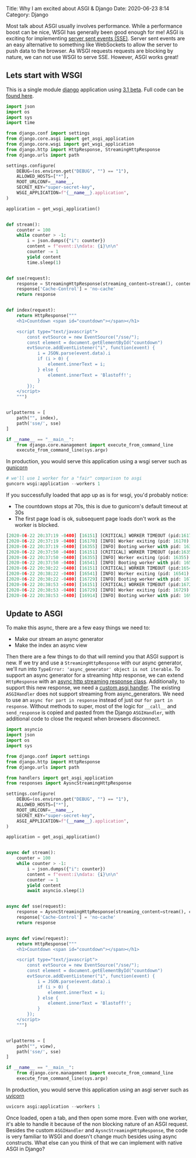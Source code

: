 Title: Why I am excited about ASGI & Django
Date: 2020-06-23 8:14
Category: Django

Most talk about ASGI usually involves performance. While a performance boost can be nice, WSGI has generally been good enough for me!
ASGI is exciting for implementing [server sent events (SSE)](https://developer.mozilla.org/en-US/docs/Web/API/Server-sent_events/Using_server-sent_events).
Server sent events are an easy alternative to something like WebSockets to allow the server to push data to the browser. As WSGI requests 
requests are blocking by nature, we can not use WSGI to serve SSE. However, ASGI works great!

## Lets start with WSGI

This is a single module [django](https://www.djangoproject.com/) application using [3.1 beta](https://www.djangoproject.com/weblog/2020/jun/15/django-31-beta-1-released/). 
Full code can be [found here](https://github.com/massover/sse-example).

```python
import json
import os
import sys
import time

from django.conf import settings
from django.core.asgi import get_asgi_application
from django.core.wsgi import get_wsgi_application
from django.http import HttpResponse, StreamingHttpResponse
from django.urls import path

settings.configure(
    DEBUG=(os.environ.get("DEBUG", "") == "1"),
    ALLOWED_HOSTS=["*"],
    ROOT_URLCONF=__name__,
    SECRET_KEY="super-secret-key",
    WSGI_APPLICATION=f"{__name__}.application",
)

application = get_wsgi_application()


def stream():
    counter = 100
    while counter > -1:
        i = json.dumps({"i": counter})
        content = f"event:i\ndata: {i}\n\n"
        counter -= 1
        yield content
        time.sleep(1)


def sse(request):
    response = StreamingHttpResponse(streaming_content=stream(), content_type='text/event-stream')
    response['Cache-Control'] = 'no-cache'
    return response


def index(request):
    return HttpResponse("""
    <h1>Countdown <span id="countdown"></span></h1>

    <script type="text/javascript">
        const evtSource = new EventSource("/sse/");
        const element = document.getElementById("countdown")
        evtSource.addEventListener("i", function(event) {
            i = JSON.parse(event.data).i
            if (i > 0) {
                element.innerText = i;
            } else {
                element.innerText = 'Blastoff!';
            }    
        });
    </script>
    """)


urlpatterns = [
    path("", index),
    path('sse/', sse)
]

if __name__ == "__main__":
    from django.core.management import execute_from_command_line
    execute_from_command_line(sys.argv)
```

In production, you would serve this application using a wsgi server such as [gunicorn](https://gunicorn.org/)

```python
# we'll use 1 worker for a "fair" comparison to asgi
guncorn wsgi:application --workers 1
```

If you successfully loaded that app up as is for wsgi, you'd probably notice:

- The countdown stops at 70s, this is due to gunicorn's default timeout at 30s
- The first page load is ok, subsequent page loads don't work as the worker is blocked.

```python
[2020-06-22 20:37:19 -0400] [16151] [CRITICAL] WORKER TIMEOUT (pid:16170)
[2020-06-22 20:37:19 -0400] [16170] [INFO] Worker exiting (pid: 16170)
[2020-06-22 20:37:19 -0400] [16355] [INFO] Booting worker with pid: 16355
[2020-06-22 20:37:50 -0400] [16151] [CRITICAL] WORKER TIMEOUT (pid:16355)
[2020-06-22 20:37:50 -0400] [16355] [INFO] Worker exiting (pid: 16355)
[2020-06-22 20:37:50 -0400] [16541] [INFO] Booting worker with pid: 16541
[2020-06-22 20:38:22 -0400] [16151] [CRITICAL] WORKER TIMEOUT (pid:16541)
[2020-06-22 20:38:22 -0400] [16541] [INFO] Worker exiting (pid: 16541)
[2020-06-22 20:38:22 -0400] [16729] [INFO] Booting worker with pid: 16729
[2020-06-22 20:38:53 -0400] [16151] [CRITICAL] WORKER TIMEOUT (pid:16729)
[2020-06-22 20:38:53 -0400] [16729] [INFO] Worker exiting (pid: 16729)
[2020-06-22 20:38:53 -0400] [16914] [INFO] Booting worker with pid: 16914
```

## Update to ASGI

To make this async, there are a few easy things we need to:

- Make our stream an async generator
- Make the index an async view

Then there are a few things to do that will remind you that ASGI support is new. If we try and use a `StreamingHttpResponse`
with our async generator, we'll run into `TypeError: 'async_generator' object is not iterable`.  To support an async generator 
for a streaming http response, we can extend `HttpResponse` with an [async http streaming response class](https://github.com/massover/sse-example/blob/master/responses.py).
Additionally, to support this new response, we need a [custom asgi handler](https://github.com/massover/sse-example/blob/master/asgi.py). 
The existing `ASGIHandler` does not support streaming from async_generators. We need to use an `async for part in response` 
instead of just our `for part in response`. Without methods to super, most of the logic for `__call__` and `send_response` 
is copied and pasted from the Django `ASGIHandler`, with additional code to close the request when browsers disconnect.

```python
import asyncio
import json
import os
import sys

from django.conf import settings
from django.http import HttpResponse
from django.urls import path

from handlers import get_asgi_application
from responses import AysncStreamingHttpResponse

settings.configure(
    DEBUG=(os.environ.get("DEBUG", "") == "1"),
    ALLOWED_HOSTS=["*"],
    ROOT_URLCONF=__name__,
    SECRET_KEY="super-secret-key",
    ASGI_APPLICATION=f"{__name__}.application",
)

application = get_asgi_application()


async def stream():
    counter = 100
    while counter > -1:
        i = json.dumps({"i": counter})
        content = f"event:i\ndata: {i}\n\n"
        counter -= 1
        yield content
        await asyncio.sleep(1)


async def sse(request):
    response = AysncStreamingHttpResponse(streaming_content=stream(), content_type='text/event-stream')
    response['Cache-Control'] = 'no-cache'
    return response


async def view(request):
    return HttpResponse("""
    <h1>Countdown <span id="countdown"></span></h1>

    <script type="text/javascript">
        const evtSource = new EventSource("/sse/");
        const element = document.getElementById("countdown")
        evtSource.addEventListener("i", function(event) {
            i = JSON.parse(event.data).i
            if (i > 0) {
                element.innerText = i;
            } else {
                element.innerText = 'Blastoff!';
            }    
        });
    </script>
    """)


urlpatterns = [
    path("", view),
    path('sse/', sse)
]

if __name__ == "__main__":
    from django.core.management import execute_from_command_line
    execute_from_command_line(sys.argv)
```

In production, you would serve this application using an asgi server such as [uvicorn](https://www.uvicorn.org/)

```python
uvicorn asgi:application --workers 1
```

Once loaded, open a tab, and then open some more. Even with one worker, it's able to handle it because of the non blocking nature of
an ASGI request. Besides the custom `ASGIHandler` and `AysncStreamingHttpResponse`, the code is very familiar to WSGI
and doesn't change much besides using async constructs. What else can you think of that we can implement with native ASGI in Django?
